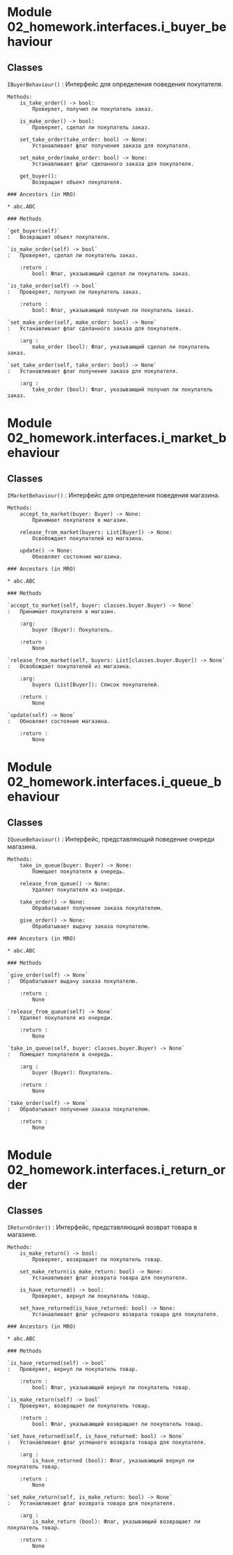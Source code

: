 Module 02_homework.interfaces.i_buyer_behaviour
===============================================

Classes
-------

`IBuyerBehaviour()`
:   Интерфейс для определения поведения покупателя.
    
    Methods:
        is_take_order() -> bool:
            Проверяет, получил ли покупатель заказ.
    
        is_make_order() -> bool:
            Проверяет, сделал ли покупатель заказ.
    
        set_take_order(take_order: bool) -> None:
            Устанавливает флаг получения заказа для покупателя.
    
        set_make_order(make_order: bool) -> None:
            Устанавливает флаг сделанного заказа для покупателя.
    
        get_buyer():
            Возвращает объект покупателя.

    ### Ancestors (in MRO)

    * abc.ABC

    ### Methods

    `get_buyer(self)`
    :   Возвращает объект покупателя.

    `is_make_order(self) ‑> bool`
    :   Проверяет, сделал ли покупатель заказ.
        
        :return :
            bool: Флаг, указывающий сделал ли покупатель заказ.

    `is_take_order(self) ‑> bool`
    :   Проверяет, получил ли покупатель заказ.
        
        :return :
            bool: Флаг, указывающий получил ли покупатель заказ.

    `set_make_order(self, make_order: bool) ‑> None`
    :   Устанавливает флаг сделанного заказа для покупателя.
        
        :arg :
            make_order (bool): Флаг, указывающий сделал ли покупатель заказ.

    `set_take_order(self, take_order: bool) ‑> None`
    :   Устанавливает флаг получения заказа для покупателя.
        
        :arg :
            take_order (bool): Флаг, указывающий получил ли покупатель заказ.

Module 02_homework.interfaces.i_market_behaviour
================================================

Classes
-------

`IMarketBehaviour()`
:   Интерфейс для определения поведения магазина.
    
    Methods:
        accept_to_market(buyer: Buyer) -> None:
            Принимает покупателя в магазин.
    
        release_from_market(buyers: List[Buyer]) -> None:
            Освобождает покупателей из магазина.
    
        update() -> None:
            Обновляет состояние магазина.

    ### Ancestors (in MRO)

    * abc.ABC

    ### Methods

    `accept_to_market(self, buyer: classes.buyer.Buyer) ‑> None`
    :   Принимает покупателя в магазин.
        
        :arg:
            buyer (Buyer): Покупатель.
        
        :return :
            None

    `release_from_market(self, buyers: List[classes.buyer.Buyer]) ‑> None`
    :   Освобождает покупателей из магазина.
        
        :arg:
            buyers (List[Buyer]): Список покупателей.
        
        :return :
            None

    `update(self) ‑> None`
    :   Обновляет состояние магазина.
        
        :return :
            None

Module 02_homework.interfaces.i_queue_behaviour
===============================================

Classes
-------

`IQueueBehaviour()`
:   Интерфейс, представляющий поведение очереди магазина.
    
    Methods:
        take_in_queue(buyer: Buyer) -> None:
            Помещает покупателя в очередь.
    
        release_from_queue() -> None:
            Удаляет покупателя из очереди.
    
        take_order() -> None:
            Обрабатывает получение заказа покупателем.
    
        give_order() -> None:
            Обрабатывает выдачу заказа покупателю.

    ### Ancestors (in MRO)

    * abc.ABC

    ### Methods

    `give_order(self) ‑> None`
    :   Обрабатывает выдачу заказа покупателю.
        
        :return :
            None

    `release_from_queue(self) ‑> None`
    :   Удаляет покупателя из очереди.
        
        :return :
            None

    `take_in_queue(self, buyer: classes.buyer.Buyer) ‑> None`
    :   Помещает покупателя в очередь.
        
        :arg :
            buyer (Buyer): Покупатель.
        
        :return :
            None

    `take_order(self) ‑> None`
    :   Обрабатывает получение заказа покупателем.
        
        :return :
            None

Module 02_homework.interfaces.i_return_order
============================================

Classes
-------

`IReturnOrder()`
:   Интерфейс, представляющий возврат товара в магазине.
    
    Methods:
        is_make_return() -> bool:
            Проверяет, возвращает ли покупатель товар.
    
        set_make_return(is_make_return: bool) -> None:
            Устанавливает флаг возврата товара для покупателя.
    
        is_have_returned() -> bool:
            Проверяет, вернул ли покупатель товар.
    
        set_have_returned(is_have_returned: bool) -> None:
            Устанавливает флаг успешного возврата товара для покупателя.

    ### Ancestors (in MRO)

    * abc.ABC

    ### Methods

    `is_have_returned(self) ‑> bool`
    :   Проверяет, вернул ли покупатель товар.
        
        :return :
            bool: Флаг, указывающий вернул ли покупатель товар.

    `is_make_return(self) ‑> bool`
    :   Проверяет, возвращает ли покупатель товар.
        
        :return :
            bool: Флаг, указывающий возвращает ли покупатель товар.

    `set_have_returned(self, is_have_returned: bool) ‑> None`
    :   Устанавливает флаг успешного возврата товара для покупателя.
        
        :arg :
            is_have_returned (bool): Флаг, указывающий вернул ли покупатель товар.
        
        :return :
            None

    `set_make_return(self, is_make_return: bool) ‑> None`
    :   Устанавливает флаг возврата товара для покупателя.
        
        :arg :
            is_make_return (bool): Флаг, указывающий возвращает ли покупатель товар.
        
        :return :
            None